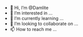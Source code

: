 - 👋 Hi, I’m @Damlite
- 👀 I’m interested in ...
- 🌱 I’m currently learning ...
- 💞️ I’m looking to collaborate on ...
- 📫 How to reach me ...

<!---
Damlite/Damlite is a ✨ special ✨ repository because its `README.md` (this file) appears on your GitHub profile.
You can click the Preview link to take a look at your changes.
--->
